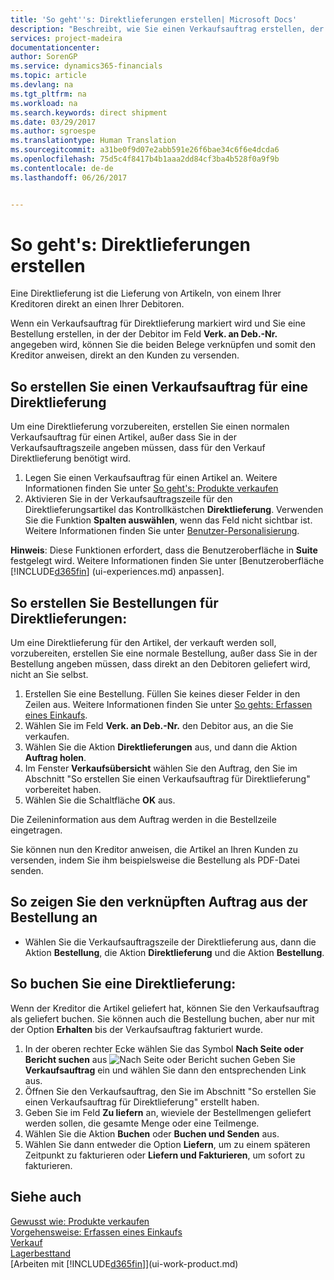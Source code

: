 ```yaml
---
title: 'So geht''s: Direktlieferungen erstellen| Microsoft Docs'
description: "Beschreibt, wie Sie einen Verkaufsauftrag erstellen, der mit einer Bestellung verknüpft ist, um sicherzustellen, dass die Artikel vom Kreditor direkt an den Debitor versendet werden"
services: project-madeira
documentationcenter: 
author: SorenGP
ms.service: dynamics365-financials
ms.topic: article
ms.devlang: na
ms.tgt_pltfrm: na
ms.workload: na
ms.search.keywords: direct shipment
ms.date: 03/29/2017
ms.author: sgroespe
ms.translationtype: Human Translation
ms.sourcegitcommit: a31be0f9d07e2abb591e26f6bae34c6f6e4dcda6
ms.openlocfilehash: 75d5c4f8417b4b1aaa2dd84cf3ba4b528f0a9f9b
ms.contentlocale: de-de
ms.lasthandoff: 06/26/2017


---
```

# So geht's: Direktlieferungen erstellen
<a id="how-to-make-drop-shipments" class="xliff"></a>
Eine Direktlieferung ist die Lieferung von Artikeln, von einem Ihrer Kreditoren direkt an einen Ihrer Debitoren.

Wenn ein Verkaufsauftrag für Direktlieferung markiert wird und Sie eine Bestellung erstellen, in der der Debitor im Feld **Verk. an Deb.-Nr.** angegeben wird, können Sie die beiden Belege verknüpfen und somit den Kreditor anweisen, direkt an den Kunden zu versenden.

## So erstellen Sie einen Verkaufsauftrag für eine Direktlieferung
<a id="to-create-a-sales-order-for-drop-shipment" class="xliff"></a>
Um eine Direktlieferung vorzubereiten, erstellen Sie einen normalen Verkaufsauftrag für einen Artikel, außer dass Sie in der Verkaufsauftragszeile angeben müssen, dass für den Verkauf Direktlieferung benötigt wird.

1. Legen Sie einen Verkaufsauftrag für einen Artikel an. Weitere Informationen finden Sie unter [So geht's: Produkte verkaufen](sales-how-sell-products.md)
2. Aktivieren Sie in der Verkaufsauftragszeile für den Direktlieferungsartikel das Kontrollkästchen **Direktlieferung**. Verwenden Sie die Funktion **Spalten auswählen**, wenn das Feld nicht sichtbar ist. Weitere Informationen finden Sie unter [Benutzer-Personalisierung](ui-user-personalization.md).

**Hinweis**: Diese Funktionen erfordert, dass die Benutzeroberfläche in **Suite** festgelegt wird. Weitere Informationen finden Sie unter [Benutzeroberfläche [!INCLUDE[d365fin](includes/d365fin_md.md)] (ui-experiences.md) anpassen].

## So erstellen Sie Bestellungen für Direktlieferungen:
<a id="to-create-the-purchase-order-for-drop-shipment" class="xliff"></a>
Um eine Direktlieferung für den Artikel, der verkauft werden soll, vorzubereiten, erstellen Sie eine normale Bestellung, außer dass Sie in der Bestellung angeben müssen, dass direkt an den Debitoren geliefert wird, nicht an Sie selbst.

1. Erstellen Sie eine Bestellung. Füllen Sie keines dieser Felder in den Zeilen aus. Weitere Informationen finden Sie unter [So gehts: Erfassen eines Einkaufs](purchasing-how-record-purchases.md).
2. Wählen Sie im Feld **Verk. an Deb.-Nr.** den Debitor aus, an die Sie verkaufen.
3. Wählen Sie die Aktion **Direktlieferungen** aus, und dann die Aktion **Auftrag holen**.
4. Im Fenster **Verkaufsübersicht** wählen Sie den Auftrag, den Sie im Abschnitt "So erstellen Sie einen Verkaufsauftrag für Direktlieferung" vorbereitet haben.
5. Wählen Sie die Schaltfläche **OK** aus.

Die Zeileninformation aus dem Auftrag werden in die Bestellzeile eingetragen.

Sie können nun den Kreditor anweisen, die Artikel an Ihren Kunden zu versenden, indem Sie ihm beispielsweise die Bestellung als PDF-Datei senden.     

## So zeigen Sie den verknüpften Auftrag aus der Bestellung an
<a id="to-view-the-linked-purchase-order-from-the-sales-order" class="xliff"></a>
* Wählen Sie die Verkaufsauftragszeile der Direktlieferung aus, dann die Aktion **Bestellung**, die Aktion **Direktlieferung** und die Aktion **Bestellung**.

## So buchen Sie eine Direktlieferung:
<a id="to-post-a-drop-shipment" class="xliff"></a>
Wenn der Kreditor die Artikel geliefert hat, können Sie den Verkaufsauftrag als geliefert buchen. Sie können auch die Bestellung buchen, aber nur mit der Option **Erhalten** bis der Verkaufsauftrag fakturiert wurde.

1. In der oberen rechter Ecke wählen Sie das Symbol **Nach Seite oder Bericht suchen** aus ![Nach Seite oder Bericht suchen](media/ui-search/search_small.png "Symbol nach Seite oder Bericht suchen.") Geben Sie **Verkaufsauftrag** ein und wählen Sie dann den entsprechenden Link aus.
2. Öffnen Sie den Verkaufsauftrag, den Sie im Abschnitt "So erstellen Sie einen Verkaufsauftrag für Direktlieferung" erstellt haben.
3. Geben Sie im Feld **Zu liefern** an, wieviele der Bestellmengen geliefert werden sollen, die gesamte Menge oder eine Teilmenge.
4. Wählen Sie die Aktion **Buchen** oder **Buchen und Senden** aus.
5. Wählen Sie dann entweder die Option **Liefern**, um zu einem späteren Zeitpunkt zu fakturieren oder **Liefern und Fakturieren**, um sofort zu fakturieren.

## Siehe auch
<a id="see-also" class="xliff"></a>
[Gewusst wie: Produkte verkaufen](sales-how-sell-products.md)  
[Vorgehensweise: Erfassen eines Einkaufs](purchasing-how-record-purchases.md)  
[Verkauf](sales-manage-sales.md)  
[Lagerbesttand](inventory-manage-inventory.md)  
[Arbeiten mit [!INCLUDE[d365fin](includes/d365fin_md.md)]](ui-work-product.md)

